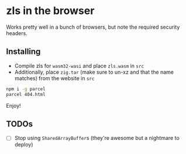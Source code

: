 # zls in the browser

Works pretty well in a bunch of browsers, but note the required security headers.

## Installing

* Compile zls for `wasm32-wasi` and place `zls.wasm` in `src`
* Additionally, place `zig.tar` (make sure to un-xz and that the name matches) from the website in `src`

```bash
npm i -g parcel
parcel 404.html
```

Enjoy!

## TODOs

- [ ] Stop using `SharedArrayBuffer`s (they're awesome but a nightmare to deploy)
